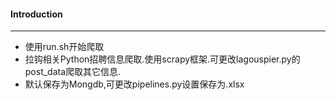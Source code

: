 #### Introduction
---
- 使用run.sh开始爬取
- 拉钩相关Python招聘信息爬取.使用scrapy框架.可更改lagouspier.py的post_data爬取其它信息.
- 默认保存为Mongdb,可更改pipelines.py设置保存为.xlsx


